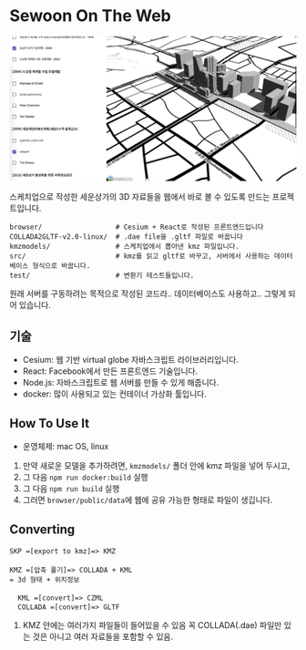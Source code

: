 # Sewoon On The Web

![screenshot](screenshot.png)

스케치업으로 작성한 세운상가의 3D 자료들을 웹에서 바로 볼 수 있도록 만드는 프로젝트입니다.

```
browser/                  # Cesium + React로 작성된 프론트엔드입니다
COLLADA2GLTF-v2.0-linux/  # .dae file을 .gltf 파일로 바꿉니다
kmzmodels/                # 스케치업에서 뽑아낸 kmz 파일입니다.
src/                      # kmz를 읽고 gltf로 바꾸고, 서버에서 사용하는 데이터베이스 형식으로 바꿉니다.
test/                     # 변환기 테스트들입니다.
```

원래 서버를 구동하려는 목적으로 작성된 코드라.. 데이터베이스도 사용하고.. 그렇게 되어 있습니다.


## 기술

* Cesium: 웹 기반 virtual globe 자바스크립트 라이브러리입니다.
* React: Facebook에서 만든 프론트엔드 기술입니다.
* Node.js: 자바스크립트로 웹 서버를 만들 수 있게 해줍니다.
* docker: 많이 사용되고 있는 컨테이너 가상화 툴입니다.



## How To Use It

* 운영체제: mac OS, linux

1. 만약 새로운 모델을 추가하려면, `kmzmodels/` 폴더 안에 kmz 파일을 넣어 두시고,
2. 그 다음 `npm run docker:build` 실행
3. 그 다음 `npm run build` 실행
4. 그러면 `browser/public/data`에 웹에 공유 가능한 형태로 파일이 생깁니다.


## Converting

```
SKP =[export to kmz]=> KMZ

KMZ =[압축 풀기]=> COLLADA + KML
= 3d 형태 + 위치정보

  KML =[convert]=> CZML
  COLLADA =[convert]=> GLTF
```

1. KMZ 안에는 여러가지 파일들이 들어있을 수 있음
  꼭 COLLADA(.dae) 파일만 있는 것은 아니고 여러 자료들을 포함할 수 있음.


